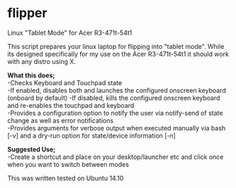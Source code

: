 # flipper
Linux "Tablet Mode" for Acer R3-471t-54t1

This script prepares your linux laptop for flipping into "tablet mode".  While its designed specifically for my use on the Acer R3-471t-54t1 it should work with any distro using X.

**What this does;**  
-Checks Keyboard and Touchpad state  
-If enabled, disables both and launches the configured onscreen keyboard (onboard by default)
-If disabled, kills the configured onscreen keyboard and re-enables the touchpad and keyboard  
-Provides a configuration option to notify the user via notify-send of state change as well as error notifications  
-Provides arguments for verbose output when executed manually via bash [-v] and a dry-run option for state/device information [-n]  

**Suggested Use;**  
-Create a shortcut and place on your desktop/launcher etc and click once when you want to switch between modes  

This was written tested on Ubuntu 14.10
